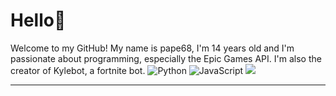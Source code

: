 # Hello👋 
Welcome to my GitHub! My name is pape68, I'm 14 years old and I'm passionate about programming, especially the Epic Games API. I'm also the creator of Kylebot, a fortnite bot.
![Python](https://img.shields.io/badge/python-%23323330.svg?style=for-the-badge&logo=python&logoColor=%0000F) ![JavaScript](https://img.shields.io/badge/javascript-%23323330.svg?style=for-the-badge&logo=javascript&logoColor=%23F7DF1E)
![](https://github-readme-stats.vercel.app/api/top-langs/?username=pape68&theme=dark&hide_border=false&include_all_commits=false&count_private=false&layout=compact)

---
